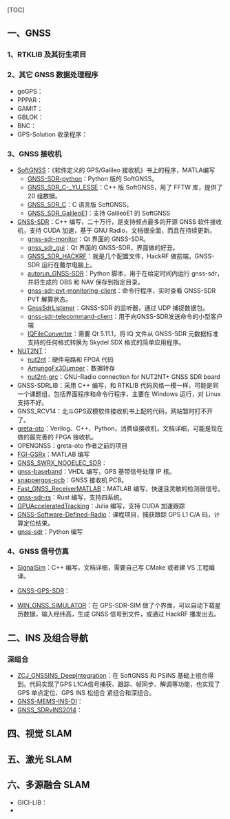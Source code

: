 [TOC]

## 一、GNSS

### 1、RTKLIB 及其衍生项目





### 2、其它 GNSS 数据处理程序

* goGPS：
* PPPAR：
* GAMIT：
* GBLOK：
* BNC：
* GPS-Solution 收录程序：







### 3、GNSS 接收机

* [SoftGNSS](https://github.com/perrysou/GNSS_SDR)：《软件定义的 GPS/Galileo 接收机》书上的程序，MATLA编写
  * [GNSS-SDR-python](https://github.com/Mortarboard-H/GNSS-SDR-python)：Python 版的 SoftGNSS。
  * [GNSS_SDR_C-_YU_ESSE](https://github.com/JohnBagshaw/GNSS_SDR_C-_YU_ESSE)：C++ 版 SoftGNSS，用了 FFTW 库，提供了 20 组数据。
  * [GNSS_SDR_C](https://github.com/haojie1/GNSS_SDR_C)：C 语言版 SoftGNSS。
  * [GNSS_SDR_GalileoE1](https://github.com/gyh9715/GNSS_SDR_GalileoE1)：支持 GalileoE1 的 SoftGNSS
* [GNSS-SDR](https://github.com/gnss-sdr/gnss-sdr)：C++ 编写，二十万行，是支持频点最多的开源 GNSS 软件接收机，支持 CUDA 加速，基于 GNU Radio，文档很全面，而且在持续更新。
  * [gnss-sdr-monitor](https://github.com/acebrianjuan/gnss-sdr-monitor)：Qt 界面的 GNSS-SDR。
  * [gnss_sdr_gui](https://github.com/UHaider/gnss_sdr_gui)：Qt 界面的 GNSS-SDR，界面做的好丑。
  * [GNSS_SDR_HACKRF](https://github.com/jdesbonnet/GNSS_SDR_HACKRF)：就是几个配置文件，HackRF 做前端，GNSS-SDR 运行在戴尔电脑上。
  * [autorun_GNSS-SDR](https://github.com/ajayraghASL/autorun_GNSS-SDR)：Python 脚本，用于在给定时间内运行 gnss-sdr，并将生成的 OBS 和 NAV 保存到指定目录。
  * [gnss-sdr-pvt-monitoring-client](https://github.com/acebrianjuan/gnss-sdr-pvt-monitoring-client)：命令行程序，实时查看 GNSS-SDR PVT 解算状态。
  * [GnssSdrListener](https://github.com/llyr-who/GnssSdrListener)：GNSS-SDR 的监听器，通过 UDP 捕捉数据包。
  * [gnss-sdr-telecommand-client](https://github.com/acebrianjuan/gnss-sdr-telecommand-client)：用于向GNSS-SDR发送命令的小型客户端
  * [IQFileConverter](https://github.com/SkydelSolutions/IQFileConverter)：需要 Qt 5.11.1，将 IQ 文件从 GNSS-SDR 元数据标准支持的任何格式转换为 Skydel SDX 格式的简单应用程序。
* [NUT2NT](https://www.crowdsupply.com/amungo-navigation/nut2nt-plus)：
  * [nut2nt](https://github.com/amungo/nut2nt)：硬件电路和 FPGA 代码
  * [AmungoFx3Dumper](https://github.com/amungo/AmungoFx3Dumper)：数据转存
  * [nut2nt-grc](https://github.com/amungo/nut2nt-grc)：GNU-Radio connection for NUT2NT+ GNSS SDR board
* GNSS-SDRLIB：采用 C++ 编写，和 RTKLIB 代码风格一模一样，可能是同一个课题组，包括界面程序和命令行程序，主要在 Windows 运行，对 Linux 支持不好。
* GNSS_RCV14：北斗GPS双模软件接收机书上配的代码，网站暂时打不开了。
* [greta-oto](https://github.com/globsky/greta-oto)：Verilog、C++、Python，消费级接收机，文档详细，可能是现在做的最完善的 FPGA 接收机。
* OPENGNSS：greta-oto 作者之前的项目
* [FGI-GSRx](https://github.com/nlsfi/FGI-GSRx)：MATLAB 编写
* [GNSS_SWRX_NOOELEC_SDR](https://github.com/pdblunt/GNSS_SWRX_NOOELEC_SDR)：
* [gnss-baseband](https://github.com/j-core/gnss-baseband)：VHDL 编写，GPS 基带信号处理 IP 核。
* [snappergps-pcb](https://github.com/SnapperGPS/snappergps-pcb)：GNSS 接收机 PCB。
* [Fast_GNSS_ReceiverMATLAB](https://github.com/JohnBagshaw/Fast_GNSS_ReceiverMATLAB)：MATLAB 编写，快速且灵敏的检测弱信号。
* [gnss-sdr-rs](https://github.com/kewei/gnss-sdr-rs)：Rust 编写，支持四系统。
* [GPUAcceleratedTracking](https://github.com/coezmaden/GPUAcceleratedTracking)：Julia 编写，支持 CUDA 加速跟踪
* [GNSS-Software-Defined-Radio](https://github.com/alexngxyen/GNSS-Software-Defined-Radio)：课程项目，捕获跟踪 GPS L1 C/A 码，计算定位结果。
* [gnss-sdr](https://github.com/JeanLouisDufour/gnss-sdr)：Python 编写



### 4、GNSS 信号仿真

* [SignalSim](https://github.com/globsky/SignalSim)：C++ 编写，文档详细，需要自己写 CMake 或者建 VS 工程编译。

* [GNSS-GPS-SDR](https://github.com/JiaoXianjun/GNSS-GPS-SDR)：

* [WIN_GNSS_SIMULATOR](https://github.com/crystalshark/WIN_GNSS_SIMULATOR)：在 GPS-SDR-SIM 做了个界面，可以自动下载星历数据，输入经纬高，生成 GNSS 信号到文件，或通过 HackRF 播发出去。



## 二、INS 及组合导航



### 深组合

* [ZCJ_GNSSINS_DeepIntegration](https://github.com/kongtian-SiBu/ZCJ_GNSSINS_DeepIntegration)：在 SoftGNSS 和 PSINS 基础上组合得到。代码实现了GPS L1CA信号捕获、跟踪、帧同步、解调等功能，也实现了GPS 单点定位、GPS INS 松组合 紧组合和深组合。
* [GNSS-MEMS-INS-DI](https://github.com/yanghskies/GNSS-MEMS-INS-DI)：
* [GNSS_SDRvINS2014](https://github.com/easyrtk/GNSS_SDRvINS2014)：



## 四、视觉 SLAM









## 五、激光 SLAM







## 六、多源融合 SLAM

* GICI-LIB：
* 













